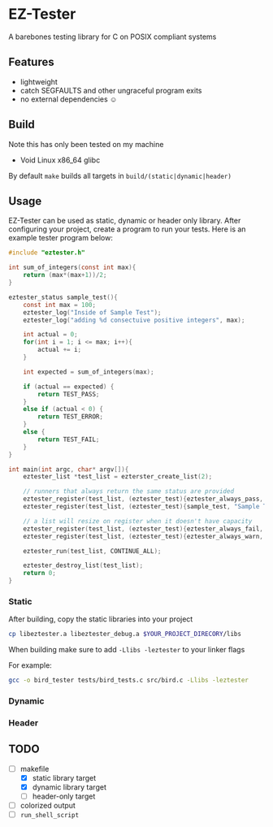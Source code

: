 # EZ-Tester

A barebones testing library for C on POSIX compliant systems

## Features

* lightweight
* catch SEGFAULTS and other ungraceful program exits
* no external dependencies ☺️

## Build

Note this has only been tested on my machine

* Void Linux x86_64 glibc

By default `make` builds all targets in `build/(static|dynamic|header)`

## Usage

EZ-Tester can be used as static, dynamic or header only library.
After configuring your project, create a program to run your tests.
Here is an example tester program below:

```c
#include "eztester.h"

int sum_of_integers(const int max){
    return (max*(max+1))/2;
}

eztester_status sample_test(){
    const int max = 100;
    eztester_log("Inside of Sample Test");
    eztester_log("adding %d consectuive positive integers", max);

    int actual = 0;
    for(int i = 1; i <= max; i++){
        actual += i;
    }

    int expected = sum_of_integers(max);

    if (actual == expected) {
        return TEST_PASS;
    }
    else if (actual < 0) {
        return TEST_ERROR;
    }
    else {
        return TEST_FAIL;
    }
}

int main(int argc, char* argv[]){
    eztester_list *test_list = ezterster_create_list(2);

    // runners that always return the same status are provided
    eztester_register(test_list, (eztester_test){eztester_always_pass, "Always Pass"});
    eztester_register(test_list, (eztester_test){sample_test, "Sample Test"}); // our test, can be defined in a different translation unit

    // a list will resize on register when it doesn't have capacity
    eztester_register(test_list, (eztester_test){eztester_always_fail, "Always Fail"});
    eztester_register(test_list, (eztester_test){eztester_always_warn, "Always Warn"});

    eztester_run(test_list, CONTINUE_ALL);

    eztester_destroy_list(test_list);
    return 0;
}
```

### Static

After building, copy the static libraries into your project

```bash
cp libeztester.a libeztester_debug.a $YOUR_PROJECT_DIRECORY/libs
```

When building make sure to add `-Llibs -leztester` to your linker flags

For example:
```bash
gcc -o bird_tester tests/bird_tests.c src/bird.c -Llibs -leztester
```


### Dynamic

### Header

## TODO

* [ ] makefile
    * [x] static library target
    * [x] dynamic library target
    * [ ] header-only target
* [ ] colorized output
* [ ] `run_shell_script`
